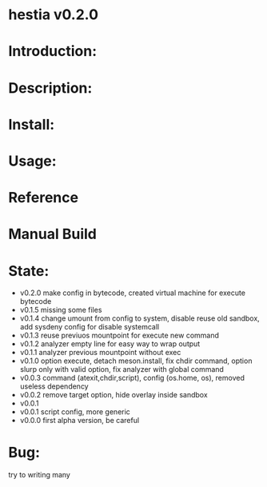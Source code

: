 hestia v0.2.0
=============
Introduction:
=============

Description:
============

Install:
========

Usage:
======

Reference
=========

Manual Build
============

State:
======
* v0.2.0 make config in bytecode, created virtual machine for execute bytecode
* v0.1.5 missing some files
* v0.1.4 change umount from config to system, disable reuse old sandbox, add sysdeny config for disable systemcall
* v0.1.3 reuse previuos mountpoint for execute new command
* v0.1.2 analyzer empty line for easy way to wrap output
* v0.1.1 analyzer previous mountpoint without exec
* v0.1.0 option execute, detach meson.install, fix chdir command, option slurp only with valid option, fix analyzer with global command
* v0.0.3 command (atexit,chdir,script), config (os.home, os), removed useless dependency
* v0.0.2 remove target option, hide overlay inside sandbox
* v0.0.1 
* v0.0.1 script config, more generic
* v0.0.0 first alpha version, be careful

Bug:
====
try to writing many


